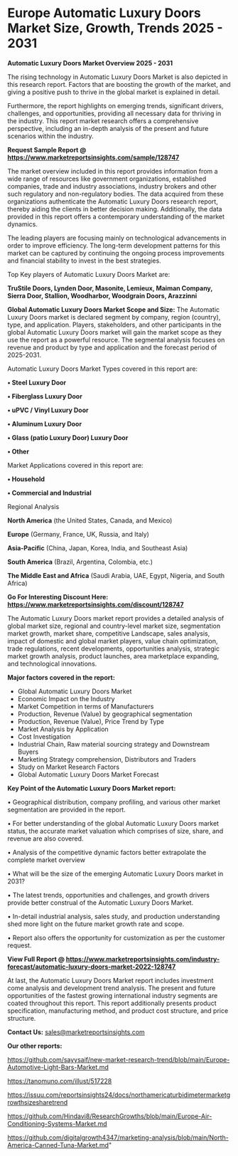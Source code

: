 # Europe Automatic Luxury Doors Market Size, Growth, Trends 2025 - 2031

<Strong> Automatic Luxury Doors Market Overview 2025 - 2031</strong>

The rising technology in Automatic Luxury Doors Market is also depicted in this research report. Factors that are boosting the growth of the market, and giving a positive push to thrive in the global market is explained in detail.

Furthermore, the report highlights on emerging trends, significant drivers, challenges, and opportunities, providing all necessary data for thriving in the industry. This report market research offers a comprehensive perspective, including an in-depth analysis of the present and future scenarios within the industry.

<strong>Request Sample Report @ <a href=https://www.marketreportsinsights.com/sample/128747>https://www.marketreportsinsights.com/sample/128747</a></strong>

The market overview included in this report provides information from a wide range of resources like government organizations, established companies, trade and industry associations, industry brokers and other such regulatory and non-regulatory bodies. The data acquired from these organizations authenticate the Automatic Luxury Doors research report, thereby aiding the clients in better decision making. Additionally, the data provided in this report offers a contemporary understanding of the market dynamics.

The leading players are focusing mainly on technological advancements in order to improve efficiency. The long-term development patterns for this market can be captured by continuing the ongoing process improvements and financial stability to invest in the best strategies.

Top Key players of Automatic Luxury Doors Market are:

<strong>TruStile Doors, Lynden Door, Masonite, Lemieux, Maiman Company, Sierra Door, Stallion, Woodharbor, Woodgrain Doors, Arazzinni</strong>

<strong><b>Global Automatic Luxury Doors Market Scope and Size:</b></strong>
The Automatic Luxury Doors market is declared segment by company, region (country), type, and application. Players, stakeholders, and other participants in the global Automatic Luxury Doors market will gain the market scope as they use the report as a powerful resource. The segmental analysis focuses on revenue and product by type and application and the forecast period of 2025-2031.

Automatic Luxury Doors Market Types covered in this report are:

<strong>• Steel Luxury Door

• Fiberglass Luxury Door

• uPVC / Vinyl Luxury Door

• Aluminum Luxury Door

• Glass (patio Luxury Door) Luxury Door

• Other</strong>

Market Applications covered in this report are:

<strong>• Household

• Commercial and Industrial</strong> 

Regional Analysis

<strong>North America</strong> (the United States, Canada, and Mexico)

<strong>Europe</strong> (Germany, France, UK, Russia, and Italy)

<strong>Asia-Pacific</strong> (China, Japan, Korea, India, and Southeast Asia)

<strong>South America</strong> (Brazil, Argentina, Colombia, etc.)

<strong>The Middle East and Africa</strong> (Saudi Arabia, UAE, Egypt, Nigeria, and South Africa)

<strong>Go For Interesting Discount Here: <a href=https://www.marketreportsinsights.com/discount/128747>https://www.marketreportsinsights.com/discount/128747</a></strong>

The Automatic Luxury Doors market report provides a detailed analysis of global market size, regional and country-level market size, segmentation market growth, market share, competitive Landscape, sales analysis, impact of domestic and global market players, value chain optimization, trade regulations, recent developments, opportunities analysis, strategic market growth analysis, product launches, area marketplace expanding, and technological innovations.

<strong><b>Major factors covered in the report:</b></strong>
<ul>
  <li>Global Automatic Luxury Doors Market </li>
  <li>Economic Impact on the Industry</li>
  <li>Market Competition in terms of Manufacturers</li>
  <li>Production, Revenue (Value) by geographical segmentation</li>
  <li>Production, Revenue (Value), Price Trend by Type</li>
  <li>Market Analysis by Application</li>
  <li>Cost Investigation</li>
  <li>Industrial Chain, Raw material sourcing strategy and Downstream Buyers</li>
  <li>Marketing Strategy comprehension, Distributors and Traders</li>
  <li>Study on Market Research Factors</li>
  <li>Global Automatic Luxury Doors Market Forecast</li>
</ul>

<strong><b>Key Point of the Automatic Luxury Doors Market report:</b></strong>

• Geographical distribution, company profiling, and various other market segmentation are provided in the report.

• For better understanding of the global Automatic Luxury Doors market status, the accurate market valuation which comprises of size, share, and revenue are also covered.

• Analysis of the competitive dynamic factors better extrapolate the complete market overview

• What will be the size of the emerging Automatic Luxury Doors market in 2031?

• The latest trends, opportunities and challenges, and growth drivers provide better construal of the Automatic Luxury Doors Market.

• In-detail industrial analysis, sales study, and production understanding shed more light on the future market growth rate and scope.

• Report also offers the opportunity for customization as per the customer request.

<strong><b>View Full Report @ <a href=https://www.marketreportsinsights.com/industry-forecast/automatic-luxury-doors-market-2022-128747>https://www.marketreportsinsights.com/industry-forecast/automatic-luxury-doors-market-2022-128747</a></b></strong>


At last, the Automatic Luxury Doors Market report includes investment come analysis and development trend analysis. The present and future opportunities of the fastest growing international industry segments are coated throughout this report. This report additionally presents product specification, manufacturing method, and product cost structure, and price structure.

<strong>Contact Us:</strong>
sales@marketreportsinsights.com

<strong>Our other reports:</strong>

<a href=https://github.com/sayysaif/new-market-research-trend/blob/main/Europe-Automotive-Light-Bars-Market.md>https://github.com/sayysaif/new-market-research-trend/blob/main/Europe-Automotive-Light-Bars-Market.md</a>

<a href=https://tanomuno.com/illust/517228>https://tanomuno.com/illust/517228</a>

<a href=https://issuu.com/reportsinsights24/docs/northamericaturbidimetermarketgrowthsizesharetrend>https://issuu.com/reportsinsights24/docs/northamericaturbidimetermarketgrowthsizesharetrend</a>

<a href=https://github.com/Hindavi8/ResearchGrowths/blob/main/Europe-Air-Conditioning-Systems-Market.md>https://github.com/Hindavi8/ResearchGrowths/blob/main/Europe-Air-Conditioning-Systems-Market.md</a>

<a href=https://github.com/digitalgrowth4347/marketing-analysis/blob/main/North-America-Canned-Tuna-Market.md>https://github.com/digitalgrowth4347/marketing-analysis/blob/main/North-America-Canned-Tuna-Market.md</a>"
